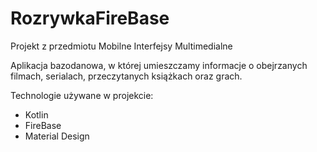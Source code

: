 # RozrywkaFireBase
Projekt z przedmiotu Mobilne Interfejsy Multimedialne

Aplikacja bazodanowa, w której umieszczamy informacje o obejrzanych filmach, serialach, przeczytanych książkach oraz grach.

Technologie używane w projekcie:
- Kotlin
- FireBase
- Material Design
